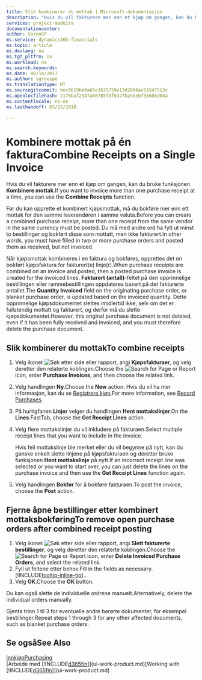 ```yaml
---
title: Slik kombinerer du mottak | Microsoft-dokumentasjon
description: "Hvis du vil fakturere mer enn et kjøp om gangen, kan du bruke funksjonen Kombinere mottak."
services: project-madeira
documentationcenter: 
author: SorenGP
ms.service: dynamics365-financials
ms.topic: article
ms.devlang: na
ms.tgt_pltfrm: na
ms.workload: na
ms.search.keywords: 
ms.date: 08/14/2017
ms.author: sgroespe
ms.translationtype: HT
ms.sourcegitcommit: bec0619be0a65e3625759e13d2866ac615d7513c
ms.openlocfilehash: 2176baf2947a08785fdf6327b2ebebf35686d04a
ms.contentlocale: nb-no
ms.lasthandoff: 03/22/2018

---
```

# <a name="combine-receipts-on-a-single-invoice"></a><span data-ttu-id="6ad6f-103">Kombinere mottak på én faktura</span><span class="sxs-lookup"><span data-stu-id="6ad6f-103">Combine Receipts on a Single Invoice</span></span>
<span data-ttu-id="6ad6f-104">Hvis du vil fakturere mer enn et kjøp om gangen, kan du bruke funksjonen **Kombinere mottak**.</span><span class="sxs-lookup"><span data-stu-id="6ad6f-104">If you want to invoice more than one purchase receipt at a time, you can use the **Combine Receipts** function.</span></span>  

<span data-ttu-id="6ad6f-105">Før du kan opprette et kombinert kjøpsmottak, må du bokføre mer enn ett mottak for den samme leverandøren i samme valuta.</span><span class="sxs-lookup"><span data-stu-id="6ad6f-105">Before you can create a combined purchase receipt, more than one receipt from the same vendor in the same currency must be posted.</span></span> <span data-ttu-id="6ad6f-106">Du må med andre ord ha fylt ut minst to bestillinger og bokført disse som mottatt, men ikke fakturert.</span><span class="sxs-lookup"><span data-stu-id="6ad6f-106">In other words, you must have filled in two or more purchase orders and posted them as received, but not invoiced.</span></span>  

<span data-ttu-id="6ad6f-107">Når kjøpsmottak kombineres i en faktura og bokføres, opprettes det en bokført kjøpsfaktura for fakturert(e) linje(r).</span><span class="sxs-lookup"><span data-stu-id="6ad6f-107">When purchase receipts are combined on an invoice and posted, then a posted purchase invoice is created for the invoiced lines.</span></span> <span data-ttu-id="6ad6f-108">**Fakturert (antall)**-feltet på den opprinnelige bestillingen eller rammebestillingen oppdateres basert på det fakturerte antallet.</span><span class="sxs-lookup"><span data-stu-id="6ad6f-108">The **Quantity Invoiced** field on the originating purchase order, or blanket purchase order, is updated based on the invoiced quantity.</span></span> <span data-ttu-id="6ad6f-109">Dette opprinnelige kjøpsdokumentet slettes imidlertid ikke, selv om det er fullstendig mottatt og fakturert, og derfor må du slette kjøpsdokumentet.</span><span class="sxs-lookup"><span data-stu-id="6ad6f-109">However, this original purchase document is not deleted, even if it has been fully received and invoiced, and you must therefore delete the purchase document.</span></span>  

## <a name="to-combine-receipts"></a><span data-ttu-id="6ad6f-110">Slik kombinerer du mottak</span><span class="sxs-lookup"><span data-stu-id="6ad6f-110">To combine receipts</span></span>  
1. <span data-ttu-id="6ad6f-111">Velg ikonet ![Søk etter side eller rapport](media/ui-search/search_small.png "Søk etter side eller rapport"), angi **Kjøpsfakturaer**, og velg deretter den relaterte koblingen.</span><span class="sxs-lookup"><span data-stu-id="6ad6f-111">Choose the ![Search for Page or Report](media/ui-search/search_small.png "Search for Page or Report icon") icon, enter **Purchase Invoices**, and then choose the related link.</span></span>  
2. <span data-ttu-id="6ad6f-112">Velg handlingen **Ny**.</span><span class="sxs-lookup"><span data-stu-id="6ad6f-112">Choose the **New** action.</span></span> <span data-ttu-id="6ad6f-113">Hvis du vil ha mer informasjon, kan du se [Registrere kjøp](purchasing-how-record-purchases.md).</span><span class="sxs-lookup"><span data-stu-id="6ad6f-113">For more information, see [Record Purchases](purchasing-how-record-purchases.md).</span></span>  
3. <span data-ttu-id="6ad6f-114">På hurtigfanen **Linjer** velger du handlingen **Hent mottakslinjer**.</span><span class="sxs-lookup"><span data-stu-id="6ad6f-114">On the **Lines** FastTab, choose the **Get Receipt Lines** action.</span></span>  
4. <span data-ttu-id="6ad6f-115">Velg flere mottakslinjer du vil inkludere på fakturaen.</span><span class="sxs-lookup"><span data-stu-id="6ad6f-115">Select multiple receipt lines that you want to include in the invoice.</span></span>  

    <span data-ttu-id="6ad6f-116">Hvis feil mottakslinje ble merket eller du vil begynne på nytt, kan du ganske enkelt slette linjene på kjøpsfakturaen og deretter bruke funksjonen **Hent mottakslinje** på nytt.</span><span class="sxs-lookup"><span data-stu-id="6ad6f-116">If an incorrect receipt line was selected or you want to start over, you can just delete the lines on the purchase invoice and then use the **Get Receipt Lines** function again.</span></span>  
5. <span data-ttu-id="6ad6f-117">Velg handlingen **Bokfør** for å bokføre fakturaen.</span><span class="sxs-lookup"><span data-stu-id="6ad6f-117">To post the invoice, choose the **Post** action.</span></span>  

## <a name="to-remove-open-purchase-orders-after-combined-receipt-posting"></a><span data-ttu-id="6ad6f-118">Fjerne åpne bestillinger etter kombinert mottaksbokføring</span><span class="sxs-lookup"><span data-stu-id="6ad6f-118">To remove open purchase orders after combined receipt posting</span></span>  
1. <span data-ttu-id="6ad6f-119">Velg ikonet ![Søk etter side eller rapport](media/ui-search/search_small.png "Søk etter side eller rapport"), angi **Slett fakturerte bestillinger**, og velg deretter den relaterte koblingen.</span><span class="sxs-lookup"><span data-stu-id="6ad6f-119">Choose the ![Search for Page or Report](media/ui-search/search_small.png "Search for Page or Report icon") icon, enter **Delete Invoiced Purchase Orders**, and select the related link.</span></span>  
2. <span data-ttu-id="6ad6f-120">Fyll ut feltene etter behov.</span><span class="sxs-lookup"><span data-stu-id="6ad6f-120">Fill in the fields as necessary.</span></span> [!INCLUDE[tooltip-inline-tip](includes/tooltip-inline-tip_md.md)]<span data-ttu-id="6ad6f-121">.</span><span class="sxs-lookup"><span data-stu-id="6ad6f-121">.</span></span>
3. <span data-ttu-id="6ad6f-122">Velg **OK**.</span><span class="sxs-lookup"><span data-stu-id="6ad6f-122">Choose the **OK** button.</span></span>  

<span data-ttu-id="6ad6f-123">Du kan også slette de individuelle ordrene manuelt.</span><span class="sxs-lookup"><span data-stu-id="6ad6f-123">Alternatively, delete the individual orders manually.</span></span>

<span data-ttu-id="6ad6f-124">Gjenta trinn 1 til 3 for eventuelle andre berørte dokumenter, for eksempel bestillinger.</span><span class="sxs-lookup"><span data-stu-id="6ad6f-124">Repeat steps 1 through 3 for any other affected documents, such as blanket purchase orders.</span></span>

## <a name="see-also"></a><span data-ttu-id="6ad6f-125">Se også</span><span class="sxs-lookup"><span data-stu-id="6ad6f-125">See Also</span></span>  
[<span data-ttu-id="6ad6f-126">Innkjøp</span><span class="sxs-lookup"><span data-stu-id="6ad6f-126">Purchasing</span></span>](purchasing-manage-purchasing.md)  
<span data-ttu-id="6ad6f-127">[Arbeide med [!INCLUDE[d365fin](includes/d365fin_md.md)]](ui-work-product.md)</span><span class="sxs-lookup"><span data-stu-id="6ad6f-127">[Working with [!INCLUDE[d365fin](includes/d365fin_md.md)]](ui-work-product.md)</span></span>

